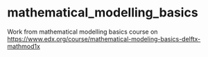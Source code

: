 # mathematical_modelling_basics
Work from mathematical modelling basics course on https://www.edx.org/course/mathematical-modeling-basics-delftx-mathmod1x
